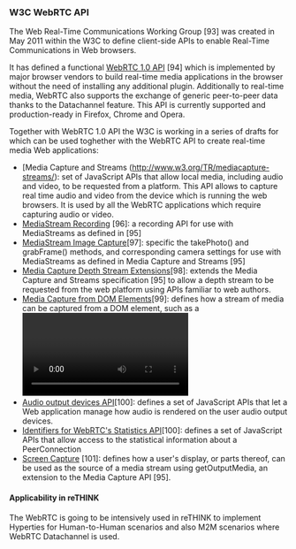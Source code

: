### W3C WebRTC API

The Web Real-Time Communications Working Group [93] was created in May 2011 within the W3C to define client-side APIs to enable Real-Time Communications in Web browsers.

It has defined a functional [WebRTC 1.0 API](https://w3c.github.io/webrtc-pc/) [94] which is implemented by major browser vendors to build real-time media applications in the browser without the need of installing any additional plugin. Additionally to real-time media, WebRTC also supports the exchange of generic peer-to-peer data thanks to the Datachannel feature. This API is currently supported and production-ready in Firefox, Chrome and Opera.

Together with WebRTC 1.0 API the W3C is working in a series of drafts for which can be used toghether with the WebRTC API to create real-time media Web applications:

-	[Media Capture and Streams (http://www.w3.org/TR/mediacapture-streams/): set of JavaScript APIs that allow local media, including audio and video, to be requested from a platform. This API allows to capture real time audio and video from the device which is running the web browsers. It is used by all the WebRTC applications which require capturing audio or video.
-	[MediaStream Recording](http://www.w3.org/TR/mediastream-recording/) [96]: a recording API for use with MediaStreams as defined in [95]
-	[MediaStream Image Capture](http://www.w3.org/TR/image-capture/)[97]: specific the takePhoto() and grabFrame() methods, and corresponding camera settings for use with MediaStreams as defined in Media Capture and Streams [95]
-	[Media Capture Depth Stream Extensions](http://w3c.github.io/mediacapture-depth/)[98]: extends the Media Capture and Streams specification [95] to allow a depth stream to be requested from the web platform using APIs familiar to web authors.
-	[Media Capture from DOM Elements](http://www.w3.org/TR/mediacapture-fromelement/)[99]: defines how a stream of media can be captured from a DOM element, such as a <video>, <audio>, or <canvas> element, in the form of a MediaStream [95].
-	[Audio output devices API](http://www.w3.org/TR/audio-output/)[100]: defines a set of JavaScript APIs that let a Web application manage how audio is rendered on the user audio output devices.
-	[Identifiers for WebRTC's Statistics API](http://www.w3.org/TR/webrtc-stats/)[100]: defines a set of JavaScript APIs that allow access to the statistical information about a PeerConnection
-	[Screen Capture](http://www.w3.org/TR/screen-capture/) [101]: defines how a user's display, or parts thereof, can be used as the source of a media stream using getOutputMedia, an extension to the Media Capture API [95].

#### Applicability in reTHINK

The WebRTC is going to be intensively used in reTHINK to implement Hyperties for Human-to-Human scenarios and also M2M scenarios where WebRTC Datachannel is used.
